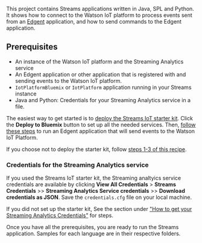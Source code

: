 This project contains Streams applications written in Java, SPL and Python. It shows how to connect to the Watson IoT platform to process events sent from an [Edgent](https://edgent.apache.org) application, and how to send commands to the Edgent application.

## Prerequisites

- An instance of the Watson IoT platform and the Streaming Analytics service
- An Edgent application or other application that is registered with and sending events to the Watson IoT platform.
- `IotPlatformBluemix` or `IotPlatform` application running in your Streams instance
- Java and Python: Credentials for your Streaming Analytics service in a file.


The easiest way to get started is to [deploy the Streams IoT starter kit](https://github.com/IBMStreams/streamsx.iot.starterkit). Click the **Deploy to Bluemix** button to set up all the needed services.  Then, [follow these steps]((https://github.com/IBMStreams/streamsx.iot.starterkit/blob/master/README.md#run-a-complete-edgent-streams-scenario)) to run an Edgent application that will send events to the Watson IoT Platform.

If you choose not to deploy the starter kit, follow [steps 1-3 of this recipe](https://developer.ibm.com/recipes/tutorials/connect-apache-edgent-to-the-streaming-analytics-service-using-the-watson-iot-platform/).


### Credentials for the Streaming Analytics service

If you used the Streams IoT starter kit, the Streaming analtyics service credentials are available by clicking **View All Credentials** > **Streams Credentials** >> **Streaming Analytics Service credentials** >> **Download credentials as JSON**. Save the `credentials.cfg` file on your local machine.

If you did not set up the starter kit, See the section under ["How to get your Streaming Analytics Credentials"](https://developer.ibm.com/streamsdev/docs/setup-instructions-connecting-edgent-streams-applications-watson-iot-platform/#sacreds) for steps.

Once you have all the prerequisites, you are ready to run the Streams application. Samples for each language are in their respective folders.
